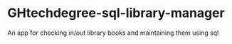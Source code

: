 # GHtechdegree-sql-library-manager
An app for checking in/out library books and maintaining them using sql
